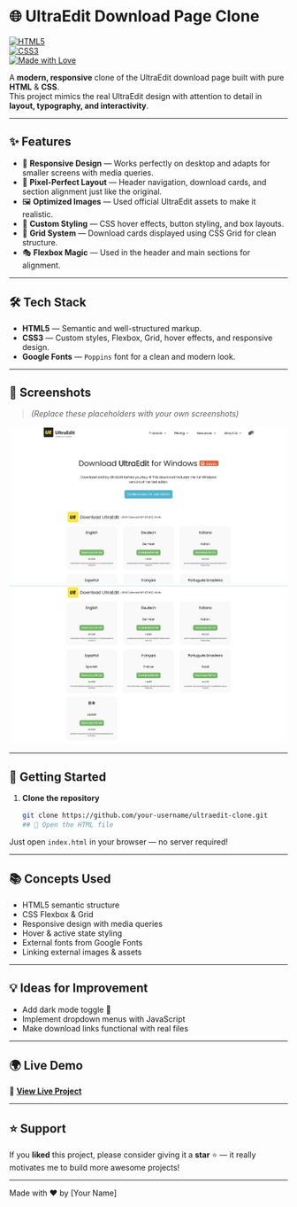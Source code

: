 # 🌐 UltraEdit Download Page Clone  

[![HTML5](https://img.shields.io/badge/HTML5-orange?logo=html5&logoColor=white)]()  
[![CSS3](https://img.shields.io/badge/CSS3-blue?logo=css3&logoColor=white)]()  
[![Made with Love](https://img.shields.io/badge/Made%20with-❤-red)]()  

A **modern, responsive** clone of the UltraEdit download page built with pure **HTML** & **CSS**.  
This project mimics the real UltraEdit design with attention to detail in **layout, typography, and interactivity**.  

---

## ✨ Features  

- 📱 **Responsive Design** — Works perfectly on desktop and adapts for smaller screens with media queries.  
- 🎯 **Pixel-Perfect Layout** — Header navigation, download cards, and section alignment just like the original.  
- 🖼 **Optimized Images** — Used official UltraEdit assets to make it realistic.  
- 🎨 **Custom Styling** — CSS hover effects, button styling, and box layouts.  
- 🧩 **Grid System** — Download cards displayed using CSS Grid for clean structure.  
- 🎭 **Flexbox Magic** — Used in the header and main sections for alignment.  

---

## 🛠️ Tech Stack  

- **HTML5** — Semantic and well-structured markup.  
- **CSS3** — Custom styles, Flexbox, Grid, hover effects, and responsive design.  
- **Google Fonts** — `Poppins` font for a clean and modern look.  

---

## 📸 Screenshots  

> *(Replace these placeholders with your own screenshots)*  

![Screenshot 1](./screenshot1.png)  
![Screenshot 2](./screenshot2.png)  

---

## 🚀 Getting Started  

1. **Clone the repository**  
   ```bash
   git clone https://github.com/your-username/ultraedit-clone.git
   ## 🚀 Open the HTML file
Just open `index.html` in your browser — no server required!  

---

## 📚 Concepts Used
- HTML5 semantic structure  
- CSS Flexbox & Grid  
- Responsive design with media queries  
- Hover & active state styling  
- External fonts from Google Fonts  
- Linking external images & assets  

---

## 💡 Ideas for Improvement
- Add dark mode toggle 🌙  
- Implement dropdown menus with JavaScript  
- Make download links functional with real files  

---

## 🌍 Live Demo
🔗 [**View Live Project**](https://your-live-demo-link.com)  

---

## ⭐ Support
If you **liked** this project, please consider giving it a **star** ⭐ — it really motivates me to build more awesome projects!  

---

Made with ❤️ by [Your Name]
